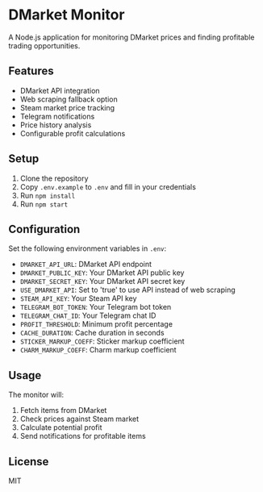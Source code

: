 # DMarket Monitor

A Node.js application for monitoring DMarket prices and finding profitable trading opportunities.

## Features
- DMarket API integration
- Web scraping fallback option
- Steam market price tracking
- Telegram notifications
- Price history analysis
- Configurable profit calculations

## Setup
1. Clone the repository
2. Copy `.env.example` to `.env` and fill in your credentials
3. Run `npm install`
4. Run `npm start`

## Configuration
Set the following environment variables in `.env`:
- `DMARKET_API_URL`: DMarket API endpoint
- `DMARKET_PUBLIC_KEY`: Your DMarket API public key
- `DMARKET_SECRET_KEY`: Your DMarket API secret key
- `USE_DMARKET_API`: Set to 'true' to use API instead of web scraping
- `STEAM_API_KEY`: Your Steam API key
- `TELEGRAM_BOT_TOKEN`: Your Telegram bot token
- `TELEGRAM_CHAT_ID`: Your Telegram chat ID
- `PROFIT_THRESHOLD`: Minimum profit percentage
- `CACHE_DURATION`: Cache duration in seconds
- `STICKER_MARKUP_COEFF`: Sticker markup coefficient
- `CHARM_MARKUP_COEFF`: Charm markup coefficient

## Usage
The monitor will:
1. Fetch items from DMarket
2. Check prices against Steam market
3. Calculate potential profit
4. Send notifications for profitable items

## License
MIT